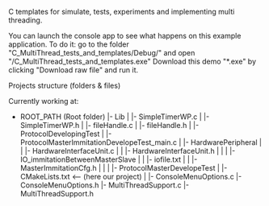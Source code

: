 C templates for simulate, tests, experiments and implementing multi threading.

You can launch the console app to see what happens on this example application. To do it: go to the folder "C_MultiThread_tests_and_templates/Debug/" and open "/C_MultiThread_tests_and_templates.exe"
Download this demo "*.exe" by clicking "Download raw file" and run it.


Projects structure (folders & files)

Currently working at:
- ROOT_PATH (Root folder)
	|- Lib
	|   |- SimpleTimerWP.c
	|   |- SimpleTimerWP.h
	|   |- fileHandle.c
	|   |- fileHandle.h
	|
	|- ProtocolDevelopingTest
	|   |- ProtocolMasterImmitationDevelopeTest_main.c
	|   |- HardwarePeripheral
	|   |   |- HardwareInterfaceUnit.c
	|   |   |- HardwareInterfaceUnit.h
	|   |
	|   |- IO_immitationBetweenMasterSlave
	|   |   |- iofile.txt
	|   |	|- MasterImmitationCfg.h
	|   |
	|   |- ProtocolMasterDevelopeTest
	|       |- CMakeLists.txt   <-- (here our project)
	|
	|- ConsoleMenuOptions.c
	|- ConsoleMenuOptions.h
	|- MultiThreadSupport.c
	|- MultiThreadSupport.h